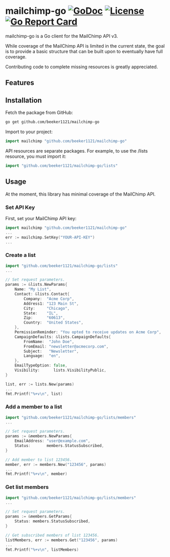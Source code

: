 # mailchimp-go [![GoDoc](http://img.shields.io/badge/godoc-reference-blue.svg)](http://godoc.org/github.com/beeker1121/mailchimp-go) [![License](http://img.shields.io/badge/license-mit_bsd-blue.svg)](https://raw.githubusercontent.com/beeker1121/mailchimp-go/master/LICENSE) [![Go Report Card](https://goreportcard.com/badge/github.com/beeker1121/mailchimp-go)](https://goreportcard.com/report/github.com/beeker1121/mailchimp-go)

mailchimp-go is a Go client for the MailChimp API v3.

While coverage of the MailChimp API is limited in the current state, the goal is to provide a basic structure that can be built upon to eventually have full coverage.

Contributing code to complete missing resources is greatly appreciated.

## Features

## Installation

Fetch the package from GitHub:

```sh
go get github.com/beeker1121/mailchimp-go
```

Import to your project:

```go
import mailchimp "github.com/beeker1121/mailchimp-go"
```

API resources are separate packages. For example, to use the /lists resource, you must import it:

```go
import "github.com/beeker1121/mailchimp-go/lists"
```

## Usage

At the moment, this library has minimal coverage of the MailChimp API.

### Set API Key

First, set your MailChimp API key:

```go
import mailchimp "github.com/beeker1121/mailchimp-go"
...
err := mailchimp.SetKey("YOUR-API-KEY")
...
```

### Create a list

```go
import "github.com/beeker1121/mailchimp-go/lists"
...

// Set request parameters.
params := &lists.NewParams{
	Name: "My List",
	Contact: &lists.Contact{
		Company:  "Acme Corp",
		Address1: "123 Main St",
		City:     "Chicago",
		State:    "IL",
		Zip:      "60613",
		Country:  "United States",
	},
	PermissionReminder: "You opted to receive updates on Acme Corp",
	CampaignDefaults: &lists.CampaignDefaults{
		FromName:  "John Doe",
		FromEmail: "newsletter@acmecorp.com",
		Subject:   "Newsletter",
		Language:  "en",
	},
	EmailTypeOption: false,
	Visibility:      lists.VisibilityPublic,
}

list, err := lists.New(params)
...
fmt.Printf("%+v\n", list)
```

### Add a member to a list

```go
import "github.com/beeker1121/mailchimp-go/lists/members"
...

// Set request parameters.
params := &members.NewParams{
	EmailAddress: "user@example.com",
	Status:       members.StatusSubscribed,
}

// Add member to list 123456.
member, err := members.New("123456", params)
...
fmt.Printf("%+v\n", member)
```

### Get list members

```go
import "github.com/beeker1121/mailchimp-go/lists/members"
...

// Set request parameters.
params := &members.GetParams{
	Status: members.StatusSubscribed,
}

// Get subscribed members of list 123456.
listMembers, err := members.Get("123456", params)
...
fmt.Printf("%+v\n", listMembers)
```